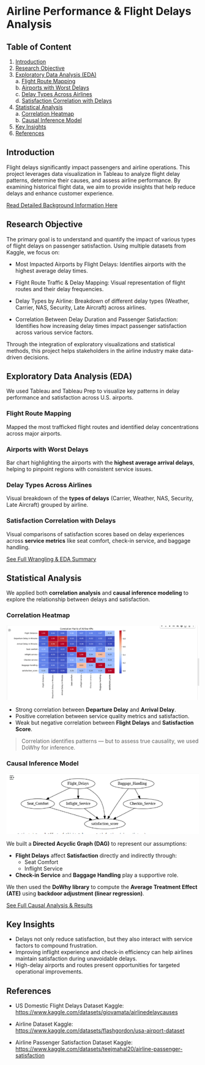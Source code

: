 # Airline Performance & Flight Delays Analysis

## Table of Content

1. [Introduction](#Introduction)
2. [Research Objective](#research-objective)
3. [Exploratory Data Analysis (EDA)](#exploratory-data-analysis-eda)  
   a. [Flight Route Mapping](#flight-route-mapping)  
   b. [Airports with Worst Delays](#airports-with-worst-delays)  
   c. [Delay Types Across Airlines](#delay-types-across-airlines)  
   d. [Satisfaction Correlation with Delays](#satisfaction-correlation-with-delays)  
4. [Statistical Analysis](#statistical-analysis)  
   a. [Correlation Heatmap](#correlation-heatmap)  
   b. [Causal Inference Model](#causal-inference-model)  
5. [Key Insights](#key-insights)
6. [References](#references)


## Introduction
Flight delays significantly impact passengers and airline operations. This project leverages data visualization in Tableau to analyze flight delay patterns, determine their causes, and assess airline performance. By examining historical flight data, we aim to provide insights that help reduce delays and enhance customer experience.

[Read Detailed Background Information Here](https://github.com/Yamunas123/BSAD_482_Project/blob/main/Background.md)

## Research Objective
The primary goal is to understand and quantify the impact of various types of flight delays on passenger satisfaction. Using multiple datasets from Kaggle, we focus on:

* Most Impacted Airports by Flight Delays: Identifies airports with the highest average delay times.

* Flight Route Traffic & Delay Mapping: Visual representation of flight routes and their delay frequencies.

* Delay Types by Airline: Breakdown of different delay types (Weather, Carrier, NAS, Security, Late Aircraft) across airlines.

* Correlation Between Delay Duration and Passenger Satisfaction: Identifies how increasing delay times impact passenger satisfaction across various service factors.

Through the integration of exploratory visualizations and statistical methods, this project helps stakeholders in the airline industry make data-driven decisions.

## Exploratory Data Analysis (EDA)

We used Tableau and Tableau Prep to visualize key patterns in delay performance and satisfaction across U.S. airports.

### Flight Route Mapping
Mapped the most trafficked flight routes and identified delay concentrations across major airports.

### Airports with Worst Delays
Bar chart highlighting the airports with the **highest average arrival delays**, helping to pinpoint regions with consistent service issues.

### Delay Types Across Airlines
Visual breakdown of the **types of delays** (Carrier, Weather, NAS, Security, Late Aircraft) grouped by airline.

### Satisfaction Correlation with Delays
Visual comparisons of satisfaction scores based on delay experiences across **service metrics** like seat comfort, check-in service, and baggage handling.

[See Full Wrangling & EDA Summary](Wrangiling.md)

## Statistical Analysis

We applied both **correlation analysis** and **causal inference modeling** to explore the relationship between delays and satisfaction.

### Correlation Heatmap

![Correlation Heatmap](Images/HeatMap.png)

- Strong correlation between **Departure Delay** and **Arrival Delay**.
- Positive correlation between service quality metrics and satisfaction.
- Weak but negative correlation between **Flight Delays** and **Satisfaction Score**.

> Correlation identifies patterns — but to assess true causality, we used DoWhy for inference.


### Causal Inference Model

![Causal Graph](Images/CausalModel.png)

We built a **Directed Acyclic Graph (DAG)** to represent our assumptions:
- **Flight Delays** affect **Satisfaction** directly and indirectly through:
  - Seat Comfort
  - Inflight Service
- **Check-in Service** and **Baggage Handling** play a supportive role.

We then used the **DoWhy library** to compute the **Average Treatment Effect (ATE)** using **backdoor adjustment (linear regression)**.

[See Full Causal Analysis & Results](CausalAnalysis.md)


## Key Insights

- Delays not only reduce satisfaction, but they also interact with service factors to compound frustration.
- Improving inflight experience and check-in efficiency can help airlines maintain satisfaction during unavoidable delays.
- High-delay airports and routes present opportunities for targeted operational improvements.

## References
- US Domestic Flight Delays Dataset
Kaggle: https://www.kaggle.com/datasets/giovamata/airlinedelaycauses

- Airline Dataset 
  Kaggle: https://www.kaggle.com/datasets/flashgordon/usa-airport-dataset
  
- Airline Passenger Satisfaction Dataset
Kaggle: https://www.kaggle.com/datasets/teejmahal20/airline-passenger-satisfaction
